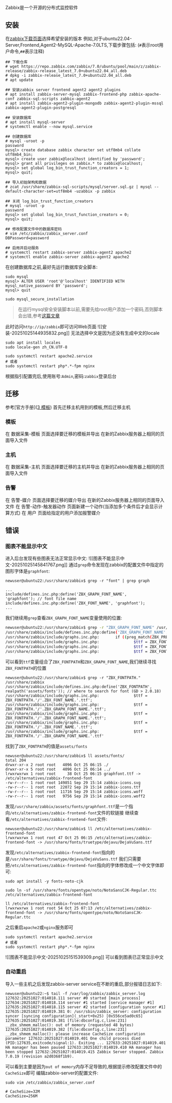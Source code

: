 Zabbix是一个开源的分布式监控软件
## 安装
在[zabbix下载页面](https://www.zabbix.com/cn/download)选择希望安装的版本
例如,对于ubuntu22.04-Server,Frontend,Agent2-MySQL-Apache-7.0LTS,下载步骤包括:
(`#`表示root用户命令,`##`表示注释)
```
## 下载仓库
# wget https://repo.zabbix.com/zabbix/7.0/ubuntu/pool/main/z/zabbix-release/zabbix-release_latest_7.0+ubuntu22.04_all.deb
# dpkg -i zabbix-release_latest_7.0+ubuntu22.04_all.deb
# apt update

## 安装zabbix server frontend agent2 agent2 plugins
# apt install zabbix-server-mysql zabbix-frontend-php zabbix-apache-conf zabbix-sql-scripts zabbix-agent2
# apt install zabbix-agent2-plugin-mongodb zabbix-agent2-plugin-mssql zabbix-agent2-plugin-postgresql

## 安装数据库
# apt install mysql-server
# systemctl enable --now mysql.service 

## 创建数据库
# mysql -uroot -p   
password   
mysql> create database zabbix character set utf8mb4 collate utf8mb4_bin;   
mysql> create user zabbix@localhost identified by 'password';   
mysql> grant all privileges on zabbix.* to zabbix@localhost;   
mysql> set global log_bin_trust_function_creators = 1;   
mysql> quit;

## 导入初始架构和数据
# zcat /usr/share/zabbix-sql-scripts/mysql/server.sql.gz | mysql --default-character-set=utf8mb4 -uzabbix -p zabbix

## 关闭 log_bin_trust_function_creators
# mysql -uroot -p   
password   
mysql> set global log_bin_trust_function_creators = 0;   
mysql> quit;

## 修改配置文件中的数据库密码
# vim /etc/zabbix/zabbix_server.conf
DBPassword=password

## 启用并启动服务
# systemctl restart zabbix-server zabbix-agent2 apache2   
# systemctl enable zabbix-server zabbix-agent2 apache2
```
在创建数据库之前,最好先运行数据库安全脚本:
```
sudo mysql
mysql> ALTER USER 'root'@'localhost' IDENTIFIED WITH mysql_native_password BY 'password';
mysql> quit

sudo mysql_secure_installation
```
> 在运行mysql安全安装脚本以前,需要先给root用户添加一个密码,否则脚本会出错,参考[这篇文章](https://www.digitalocean.com/community/tutorials/how-to-install-mysql-on-ubuntu-22-04#step-2-how-to-configure-mysql-on-ubuntu)

此时访问`http://ip/zabbix`即可访问Web页面
![[安装-20251025144935832.png]]
无法选择中文是因为还没有生成中文的locale
```
sudo apt install locales
sudo locale-gen zh_CN.UTF-8

sudo systemctl restart apache2.service
# 或者
sudo systemctl restart php*.*-fpm nginx
```
根据指引配置完后,使用账号:`Admin`,密码:`zabbix`登录后台
## 迁移
参考[官方手册]([3 模板](https://www.zabbix.com/documentation/7.0/zh/manual/xml_export_import/templates))
首先迁移主机用到的模板,然后迁移主机
### 模板
在 数据采集-模板 页面选择要迁移的模板并导出
在新的Zabbix服务器上相同的页面导入文件
### 主机
在 数据采集-主机 页面选择要迁移的主机并导出
在新的Zabbix服务器上相同的页面导入文件
### 告警
在 告警-媒介 页面选择要迁移的媒介导出
在新的Zabbix服务器上相同的页面导入文件
在 告警-动作-触发器动作 页面新建一个动作(当添加多个条件后才会显示计算方式)
在 用户 页面给指定的用户添加报警媒介

## 错误
### 图表不能显示中文
进入后台发现有些图表无法正常显示中文:
![[图表不能显示中文-20251025145841767.png]]
通过`grep`命令发现在zabbix的配置文件中指定的图形字体是`graphfont`:
```
newuser@ubuntu22:/usr/share/zabbix$ grep -r "font" | grep graph

...
include/defines.inc.php:define('ZBX_GRAPH_FONT_NAME',           'graphfont'); // font file name
include/defines.inc.php:define('ZBX_FONT_NAME', 'graphfont');
...

```
我们继续用`grep`查看`ZBX_GRAPH_FONT_NAME`变量使用的位置:
```bash
newuser@ubuntu22:/usr/share/zabbix$ grep -r "ZBX_GRAPH_FONT_NAME" /usr/share/zabbix
/usr/share/zabbix/include/defines.inc.php:define('ZBX_GRAPH_FONT_NAME',  'graphfont'); // font file name
/usr/share/zabbix/include/graphs.inc.php:       if ((preg_match(ZBX_PREG_DEF_FONT_STRING, $string) && $angle != 0) || ZBX_FONT_NAME == ZBX_GRAPH_FONT_NAME) {
/usr/share/zabbix/include/graphs.inc.php:               $ttf = ZBX_FONTPATH.'/'.ZBX_GRAPH_FONT_NAME.'.ttf';
/usr/share/zabbix/include/graphs.inc.php:               $ttf = ZBX_FONTPATH.'/'.ZBX_GRAPH_FONT_NAME.'.ttf';
/usr/share/zabbix/include/graphs.inc.php:               $ttf = ZBX_FONTPATH.'/'.ZBX_GRAPH_FONT_NAME.'.ttf';
```
可以看到`ttf`变量组合了`ZBX_FONTPATH`和`ZBX_GRAPH_FONT_NAME`,我们继续寻找`ZBX_FONTPATH`的位置
```
newuser@ubuntu22:/usr/share/zabbix$ grep -r "ZBX_FONTPATH." /usr/share/zabbix
/usr/share/zabbix/include/defines.inc.php:define('ZBX_FONTPATH',         realpath('assets/fonts')); // where to search for font (GD > 2.0.18)
/usr/share/zabbix/include/graphs.inc.php:               $ttf = ZBX_FONTPATH.'/'.ZBX_FONT_NAME.'.ttf';
/usr/share/zabbix/include/graphs.inc.php:               $ttf = ZBX_FONTPATH.'/'.ZBX_GRAPH_FONT_NAME.'.ttf';
/usr/share/zabbix/include/graphs.inc.php:               $ttf = ZBX_FONTPATH.'/'.ZBX_GRAPH_FONT_NAME.'.ttf';
/usr/share/zabbix/include/graphs.inc.php:               $ttf = ZBX_FONTPATH.'/'.ZBX_FONT_NAME.'.ttf';
/usr/share/zabbix/include/graphs.inc.php:               $ttf = ZBX_FONTPATH.'/'.ZBX_GRAPH_FONT_NAME.'.ttf'
```
找到了`ZBX_FONTPATH`的值是`assets/fonts`
```
newuser@ubuntu22:/usr/share/zabbix$ ll assets/fonts/
total 204
drwxr-xr-x 2 root root   4096 Oct 25 06:15 ./
drwxr-xr-x 5 root root   4096 Oct 25 06:14 ../
lrwxrwxrwx 1 root root     38 Oct 25 06:15 graphfont.ttf -> /etc/alternatives/zabbix-frontend-font
-rw-r--r-- 1 root root 149851 Sep 29 15:14 zabbix-icons.svg
-rw-r--r-- 1 root root  22072 Sep 29 15:14 zabbix-icons.ttf
-rw-r--r-- 1 root root  11716 Sep 29 15:14 zabbix-icons.woff
-rw-r--r-- 1 root root   9756 Sep 29 15:14 zabbix-icons.woff2
```
发现`/usr/share/zabbix/assets/fonts/graphfont.ttf`是一个指向`/etc/alternatives/zabbix-frontend-font`文件的软链接
继续查看`/etc/alternatives/zabbix-frontend-font`文件:
```
newuser@ubuntu22:/usr/share/zabbix$ ll /etc/alternatives/zabbix-frontend-font
lrwxrwxrwx 1 root root 47 Oct 25 06:15 /etc/alternatives/zabbix-frontend-font -> /usr/share/fonts/truetype/dejavu/DejaVuSans.ttf
```
发现`/etc/alternatives/zabbix-frontend-font`指向的是`/usr/share/fonts/truetype/dejavu/DejaVuSans.ttf`
我们只需要把`/etc/alternatives/zabbix-frontend-font`指向的字体修改成一个中文字体即可:
```
sudo apt install -y fonts-noto-cjk

sudo ln -sf /usr/share/fonts/opentype/noto/NotoSansCJK-Regular.ttc /etc/alternatives/zabbix-frontend-font

ll /etc/alternatives/zabbix-frontend-font
lrwxrwxrwx 1 root root 54 Oct 25 07:13 /etc/alternatives/zabbix-frontend-font -> /usr/share/fonts/opentype/noto/NotoSansCJK-Regular.ttc
```
之后重启`apache2`或`nginx`服务即可
```
sudo systemctl restart apache2.service
# 或者
sudo systemctl restart php*.*-fpm nginx
```
![[图表不能显示中文-20251025151539309.png]]
可以看到图表已正常显示中文
### 自动重启
导入一些主机之后发现zabbix-server service在不断的重启,部分报错日志如下:
```
newuser@ubuntu22:~$ tail -f /var/log/zabbix/zabbix_server.log 127632:20251027:014018.111 server #0 started [main process] 127634:20251027:014018.114 server #1 started [service manager #1] 127635:20251027:014018.115 server #2 started [configuration syncer #1] 127635:20251027:014019.381 0: /usr/sbin/zabbix_server: configuration syncer [syncing configuration](_start+0x25) [0x556ce5ad0c65] 127635:20251027:014019.381 [file:dbconfig.c,line:231] __zbx_shmem_malloc(): out of memory (requested 48 bytes) 
127635:20251027:014019.382 [file:dbconfig.c,line:231] __zbx_shmem_malloc(): please increase CacheSize configuration parameter 127632:20251027:014019.401 One child process died (PID:127635,exitcode/signal:1). Exiting ... 127633:20251027:014019.401 HA manager has been paused 127633:20251027:014019.410 HA manager has been stopped 127632:20251027:014019.415 Zabbix Server stopped. Zabbix 7.0.19 (revision a2d0368f1b9).
```
可以看到主要是因为`out of memory`内存不足导致的,根据提示修改配置文件中的`CacheSize`即可
编辑zabbix-server的配置文件:
```
sudo vim /etc/zabbix/zabbix_server.conf

# CacheSize=32M
CacheSize=256M
```
